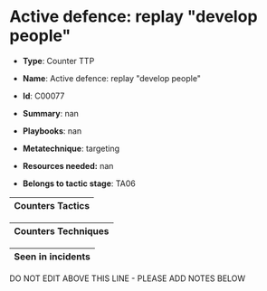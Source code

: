 # Active defence: replay "develop people"

* **Type**: Counter TTP

* **Name**: Active defence: replay "develop people"

* **Id**: C00077

* **Summary**: nan

* **Playbooks**: nan

* **Metatechnique**: targeting

* **Resources needed:** nan

* **Belongs to tactic stage**: TA06


| Counters Tactics |
| ---------------- |



| Counters Techniques |
| ------------------- |



| Seen in incidents |
| ----------------- |

DO NOT EDIT ABOVE THIS LINE - PLEASE ADD NOTES BELOW